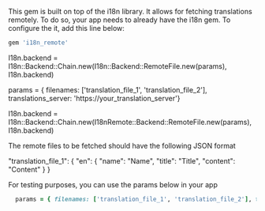 This gem is built on top of the i18n library. 
It allows for fetching translations remotely. 
To do so, your app needs to already have the i18n gem.
To configure the it, add this line below:

```ruby
gem 'i18n_remote'
```

I18n.backend = I18n::Backend::Chain.new(I18n::Backend::RemoteFile.new(params), I18n.backend)

params = { filenames: ['translation_file_1', 'translation_file_2'], translations_server: 'https://your_translation_server'}

I18n.backend = I18n::Backend::Chain.new(I18nRemote::Backend::RemoteFile.new(params), I18n.backend)


The remote files to be fetched should have the following JSON format


"translation_file_1": {
  "en":
   {
     "name": "Name",
      "title": "Title",
      "content": "Content"
    }
 }

 For testing purposes, you can use the params below in your app 
```ruby
  params = { filenames: ['translation_file_1', 'translation_file_2'], translations_server: 'https://my-json-server.typicode.com/royaanane/translations/'}
```